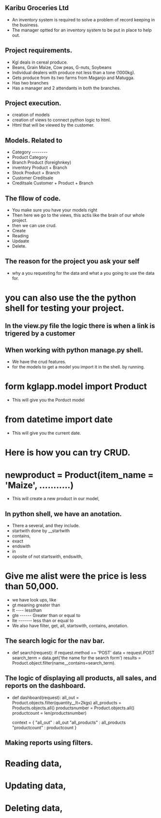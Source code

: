 ## Karibu Groceries Ltd
- An inventory system is required to solve a problem of record keeping in the business.
- The manager optted for an inventory system to be put in place to help out.

## Project requirements.
- Kgl deals in cereal produce.
- Beans, Grain Maize, Cow peas, G-nuts, Soybeans
- Individual dealers with produce not less than a tone (1000kg).
- Gets produce from its two farms from Maganjo and Matugga.
- Has two branches
- Has a manager and 2 attendants in both the branches.

## Project execution.
- creation of models
- creation of views to connect python logic to html.
- Html that will be viewed by the customer.

## Models.                  Related to
- Category                    --------
- Product                     Category
- Branch                      Product (foreighnkey)
- inventory                   Product + Branch
- Stock                       Product + Branch
- Customer                    Creditsale
- Creditsale                  Customer + Product + Branch

## The fllow of code. 
- You make sure you have your models right
- Then here we go to the views, this actis like the brain of our whole project.
- then we can use crud.
- Create
- Reading 
- Updaate
- Delete.

## The reason for the project you ask your self 
- why a you requesting for the data and what a you going to use the data for.


# you can also use the the python shell for testing your project.

## In the view.py file the logic there is when a link is trigered by a customer


## When working with python manage.py shell.
- We have the crud features.
- for the models to get a model you import it in the shell. by running.

# form kglapp.model import Product
- This will give you the Porduct model
# from datetime import date
- This will give you the current date.
# Here is how you can try CRUD.
# newproduct = Product(item_name = 'Maize', ...........)
- This will create a new product in our model,

## In python shell, we have an anotation.
- There a several, and they include.
- startwith done by __startwith
- contains,
- exact
- endswith
- in
- oposite of not startswith, endswith, 

# Give me alist were the price is less than 50,000.
- we have look ups, like
- gt meaning greater than
- lt ---- lessthan
- gte ------ Greater than or equal to
- lte ------- less than or equal to
- We also have filter, get, all, startswith, contains, anotation. 

## The search logic for the nav bar.
- def search(request):
    if request.method == 'POST'
        data = request.POST
        search_term = data.get('the name for the search form')
        results = Product.object.filter(name__contains=search_term).

## The logic of displaying all products, all sales, and reports on the dashboard.
- def dashboard(request):
    all_out = Product.objects.filter(quantity__lt=2kgs)
    all_products = Products.objects.all()
    productsnumber = Product.objects.all()
    productcount = len(productsnumber)

    context = {
        "all_out" : all_out
        "all_products" : all_products
        "productcount" : productcount
    }

## Making reports using filters.
# Reading data,
# Updating data,
# Deleting data,
